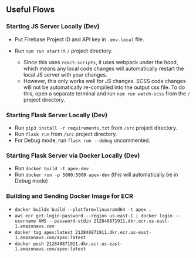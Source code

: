 ## Useful Flows

### Starting JS Server Locally (Dev)

- Put Firebase Project ID and API key in `.env.local` file.

- Run `npm run start` in `/` project directory.
  - Since this uses `react-scripts`, it uses webpack under the hood, which means any local code changes will automatically restart the local JS server with your changes.
  - However, this only works well for JS changes. SCSS code changes will not be automatically re-compiled into the output css file. To do this, open a separate terminal and run `npm run watch-scss` from the `/` project directory.

### Starting Flask Server Locally (Dev)

- Run `pip3 install -r requirements.txt` from `/src` project directory.
- Run `flask run` from `/src` project directory.
- For Debug mode, run `flask run --debug` uncommented.

### Starting Flask Server via Docker Locally (Dev)
- Run `docker build -t apex-dev .`
- Run `docker run -p 5000:5000 apex-dev` (this will automatically be in Debug mode)

### Building and Sending Docker Image for ECR
- `docker buildx build --platform=linux/amd64 -t apex .`
- `aws ecr get-login-password --region us-east-1 | docker login --username AWS --password-stdin 212840871911.dkr.ecr.us-east-1.amazonaws.com`
- `docker tag apex:latest 212840871911.dkr.ecr.us-east-1.amazonaws.com/apex:latest`
- `docker push 212840871911.dkr.ecr.us-east-1.amazonaws.com/apex:latest`